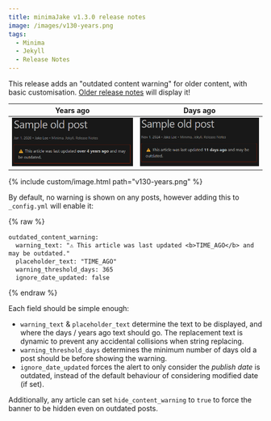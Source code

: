 ```yaml
---
title: minimaJake v1.3.0 release notes
image: /images/v130-years.png
tags:
  - Minima
  - Jekyll
  - Release Notes
---
```


This release adds an "outdated content warning" for older content, with basic customisation. [Older release notes](/v1.0.2/) will display it!

|                       Years ago                       |                      Days ago                       |
| :---------------------------------------------------: | :-------------------------------------------------: |
| [![](/images/v130-years.png)](/images/v130-years.png) | [![](/images/v130-days.png)](/images/v130-days.png) |

{% include custom/image.html path="v130-years.png" %}

By default, no warning is shown on any posts, however adding this to `_config.yml` will enable it:

{% raw %}
```
outdated_content_warning:
  warning_text: "⚠️ This article was last updated <b>TIME_AGO</b> and may be outdated."
  placeholder_text: "TIME_AGO"
  warning_threshold_days: 365
  ignore_date_updated: false
```
{% endraw %}

Each field should be simple enough:

- `warning_text` & `placeholder_text` determine the text to be displayed, and where the days / years ago text should go. The replacement text is dynamic to prevent any accidental collisions when string replacing.
- `warning_threshold_days` determines the minimum number of days old a post should be before showing the warning.
- `ignore_date_updated` forces the alert to only consider the *publish date* is outdated, instead of the default behaviour of considering modified date (if set).

Additionally, any article can set `hide_content_warning` to `true` to force the banner to be hidden even on outdated posts.
